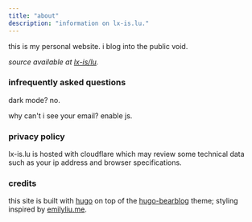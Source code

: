 ```yaml
---
title: "about"
description: "information on lx-is.lu."
---
```


this is my personal website. i blog into the public void.

*source available at [lx-is/lu](https://github.com/lx-is/lu).*

### infrequently asked questions

dark mode? no.

why can't i see your email? enable js.

### privacy policy

lx-is.lu is hosted with cloudflare which may review some technical data such as your ip address and browser specifications.

### credits

this site is built with [hugo](https://gohugo.io/) on top of the [hugo-bearblog](https://github.com/janraasch/hugo-bearblog) theme; styling inspired by [emilyliu.me](https://www.emilyliu.me/).